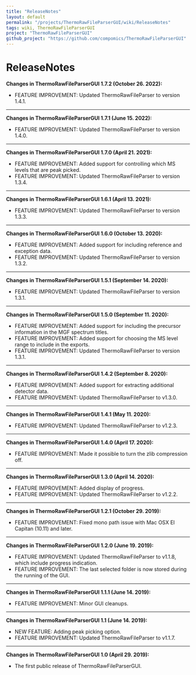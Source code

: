 ```yaml
---
title: "ReleaseNotes"
layout: default
permalink: "/projects/ThermoRawFileParserGUI/wiki/ReleaseNotes"
tags: wiki, ThermoRawFileParserGUI
project: "ThermoRawFileParserGUI"
github_project: "https://github.com/compomics/ThermoRawFileParserGUI"
---
```


# ReleaseNotes

**Changes in ThermoRawFileParserGUI 1.7.2 (October 26. 2022):**

 * FEATURE IMPROVEMENT: Updated ThermoRawFileParser to version 1.4.1.

---

**Changes in ThermoRawFileParserGUI 1.7.1 (June 15. 2022):**

 * FEATURE IMPROVEMENT: Updated ThermoRawFileParser to version 1.4.0.

---

**Changes in ThermoRawFileParserGUI 1.7.0 (April 21. 2021):**

 * FEATURE IMPROVEMENT: Added support for controlling which MS levels that are peak picked.
 * FEATURE IMPROVEMENT: Updated ThermoRawFileParser to version 1.3.4.

---

**Changes in ThermoRawFileParserGUI 1.6.1 (April 13. 2021):**

 * FEATURE IMPROVEMENT: Updated ThermoRawFileParser to version 1.3.3.

---

**Changes in ThermoRawFileParserGUI 1.6.0 (October 13. 2020):**

 * FEATURE IMPROVEMENT: Added support for including reference and exception data.
 * FEATURE IMPROVEMENT: Updated ThermoRawFileParser to version 1.3.2.

---

**Changes in ThermoRawFileParserGUI 1.5.1 (September 14. 2020):**

 * FEATURE IMPROVEMENT: Updated ThermoRawFileParser to version 1.3.1.

---

**Changes in ThermoRawFileParserGUI 1.5.0 (September 11. 2020):**

 * FEATURE IMPROVEMENT: Added support for including the precursor information in the MGF spectrum titles.
 * FEATURE IMPROVEMENT: Added support for choosing the MS level range to include in the exports.
 * FEATURE IMPROVEMENT: Updated ThermoRawFileParser to version 1.3.1.

---

**Changes in ThermoRawFileParserGUI 1.4.2 (September 8. 2020):**

 * FEATURE IMPROVEMENT: Added support for extracting additional detector data.
 * FEATURE IMPROVEMENT: Updated ThermoRawFileParser to v1.3.0.

---

**Changes in ThermoRawFileParserGUI 1.4.1 (May 11. 2020):**

  * FEATURE IMPROVEMENT: Updated ThermoRawFileParser to v1.2.3.

---

**Changes in ThermoRawFileParserGUI 1.4.0 (April 17. 2020):**

  * FEATURE IMPROVEMENT: Made it possible to turn the zlib compression off.

---

**Changes in ThermoRawFileParserGUI 1.3.0 (April 14. 2020):**

  * FEATURE IMPROVEMENT: Added display of progress.
  * FEATURE IMPROVEMENT: Updated ThermoRawFileParser to v1.2.2.

---

**Changes in ThermoRawFileParserGUI 1.2.1 (October 29. 2019):**

  * FEATURE IMPROVEMENT: Fixed mono path issue with Mac OSX El Capitan (10.11) and later.

---

**Changes in ThermoRawFileParserGUI 1.2.0 (June 19. 2019):**

  * FEATURE IMPROVEMENT: Updated ThermoRawFileParser to v1.1.8, which include progress indication.
  * FEATURE IMPROVEMENT: The last selected folder is now stored during the running of the GUI.

---

**Changes in ThermoRawFileParserGUI 1.1.1 (June 14. 2019):**

  * FEATURE IMPROVEMENT: Minor GUI cleanups.

---

**Changes in ThermoRawFileParserGUI 1.1 (June 14. 2019):**

  * NEW FEATURE: Adding peak picking option.
  * FEATURE IMPROVEMENT: Updated ThermoRawFileParser to v1.1.7.

---

**Changes in ThermoRawFileParserGUI 1.0 (April 29. 2019):**

  * The first public release of ThermoRawFileParserGUI.
